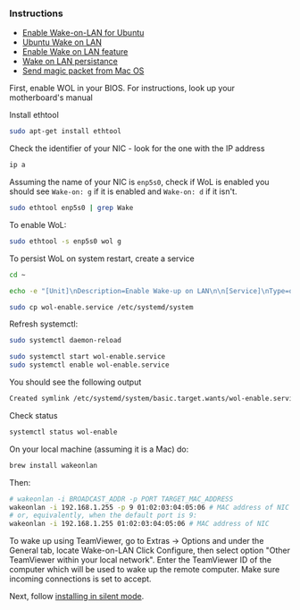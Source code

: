### Instructions
* [Enable Wake-on-LAN for Ubuntu](https://www.maketecheasier.com/enable-wake-on-lan-ubuntu/)
* [Ubuntu Wake on LAN](https://help.ubuntu.com/community/WakeOnLan)
* [Enable Wake on LAN feature](https://www.golinuxcloud.com/wake-on-lan-ubuntu/#Enable_Wake_on_Lan_Feature)
* [Wake on LAN persistance](https://ubuntu-mate.community/t/wake-on-lan-persistance-issues-22-04/25600/2)
* [Send magic packet from Mac OS](https://apple.stackexchange.com/questions/95246/wake-other-computers-from-mac-osx#229596)

First, enable WOL in your BIOS. For instructions, look up your motherboard's manual

Install ethtool
```bash
sudo apt-get install ethtool
```

Check the identifier of your NIC - look for the one with the IP address
```bash
ip a
```

Assuming the name of your NIC is `enp5s0`, check if WoL is enabled you should see `Wake-on: g` if it is enabled and `Wake-on: d` if it isn't.

```bash
sudo ethtool enp5s0 | grep Wake
```

To enable WoL:
```bash
sudo ethtool -s enp5s0 wol g
```

To persist WoL on system restart, create a service
```bash
cd ~

echo -e "[Unit]\nDescription=Enable Wake-up on LAN\n\n[Service]\nType=oneshot\nExecStart=$(which ethtool) -s enp5s0 wol g\n\n[Install]\nWantedBy=basic.target" > wol-enable.service

sudo cp wol-enable.service /etc/systemd/system
```

Refresh systemctl:
```bash
sudo systemctl daemon-reload

sudo systemctl start wol-enable.service 
sudo systemctl enable wol-enable.service
```

You should see the following output
```bash
Created symlink /etc/systemd/system/basic.target.wants/wol-enable.service → /etc/systemd/system/wol-enable.service.
```

Check status
```bash
systemctl status wol-enable
```

On your local machine (assuming it is a Mac) do:
```bash
brew install wakeonlan
```

Then:
```bash
# wakeonlan -i BROADCAST_ADDR -p PORT TARGET_MAC_ADDRESS
wakeonlan -i 192.168.1.255 -p 9 01:02:03:04:05:06 # MAC address of NIC
# or, equivalently, when the default port is 9:
wakeonlan -i 192.168.1.255 01:02:03:04:05:06 # MAC address of NIC
```

To wake up using TeamViewer, go to Extras -> Options and under the General tab, locate Wake-on-LAN
Click Configure, then select option "Other TeamViewer within your local network".
Enter the TeamViewer ID of the computer which will be used to wake up the remote computer.
Make sure incoming connections is set to accept.


Next, follow [installing in silent mode](https://docs.anaconda.com/anaconda/install/silent-mode/).

